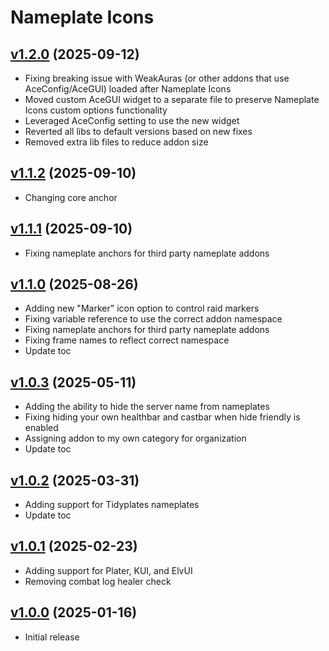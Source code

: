 # Nameplate Icons

## [v1.2.0](https://github.com/rbgdevx/nameplate-icons/releases/tag/v1.2.0) (2025-09-12)

- Fixing breaking issue with WeakAuras (or other addons that use AceConfig/AceGUI) loaded after Nameplate Icons
- Moved custom AceGUI widget to a separate file to preserve Nameplate Icons custom options functionality
- Leveraged AceConfig setting to use the new widget
- Reverted all libs to default versions based on new fixes
- Removed extra lib files to reduce addon size

## [v1.1.2](https://github.com/rbgdevx/nameplate-icons/releases/tag/v1.1.2) (2025-09-10)

- Changing core anchor

## [v1.1.1](https://github.com/rbgdevx/nameplate-icons/releases/tag/v1.1.1) (2025-09-10)

- Fixing nameplate anchors for third party nameplate addons

## [v1.1.0](https://github.com/rbgdevx/nameplate-icons/releases/tag/v1.1.0) (2025-08-26)

- Adding new "Marker" icon option to control raid markers
- Fixing variable reference to use the correct addon namespace
- Fixing nameplate anchors for third party nameplate addons
- Fixing frame names to reflect correct namespace
- Update toc

## [v1.0.3](https://github.com/rbgdevx/nameplate-icons/releases/tag/v1.0.3) (2025-05-11)

- Adding the ability to hide the server name from nameplates
- Fixing hiding your own healthbar and castbar when hide friendly is enabled
- Assigning addon to my own category for organization
- Update toc

## [v1.0.2](https://github.com/rbgdevx/nameplate-icons/releases/tag/v1.0.2) (2025-03-31)

- Adding support for Tidyplates nameplates
- Update toc

## [v1.0.1](https://github.com/rbgdevx/nameplate-icons/releases/tag/v1.0.1) (2025-02-23)

- Adding support for Plater, KUI, and ElvUI
- Removing combat log healer check

## [v1.0.0](https://github.com/rbgdevx/nameplate-icons/releases/tag/v1.0.0) (2025-01-16)

- Initial release
